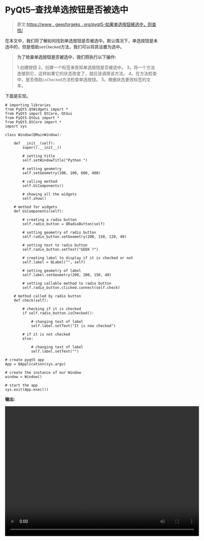 # PyQt5–查找单选按钮是否被选中

> 原文:[https://www . geesforgeks . org/pyqt5-如果单选按钮被选中，则查找/](https://www.geeksforgeeks.org/pyqt5-find-if-radio-button-is-checked/)

在本文中，我们将了解如何找到单选按钮是否被选中。默认情况下，单选按钮是未选中的，但是借助`setChecked`方法，我们可以将其设置为选中。

> **为了检查单选按钮是否被选中，我们将执行以下操作:**
> 
> 1.创建按钮
> 2。创建一个标签来告知单选按钮是否被选中。
> 3。将一个方法连接到它，这样如果它的状态改变了，就应该调用该方法。
> 4。在方法检查中，是否借助`isChecked`方法检查单选按钮。
> 5。根据状态更改标签的文本。

下面是实现。

```
# importing libraries
from PyQt5.QtWidgets import * 
from PyQt5 import QtCore, QtGui
from PyQt5.QtGui import * 
from PyQt5.QtCore import * 
import sys

class Window(QMainWindow):

    def __init__(self):
        super().__init__()

        # setting title
        self.setWindowTitle("Python ")

        # setting geometry
        self.setGeometry(100, 100, 600, 400)

        # calling method
        self.UiComponents()

        # showing all the widgets
        self.show()

    # method for widgets
    def UiComponents(self):

        # creating a radio button
        self.radio_button = QRadioButton(self)

        # setting geometry of radio button
        self.radio_button.setGeometry(200, 150, 120, 40)

        # setting text to radio button
        self.radio_button.setText("GEEK ?")

        # creating label to display if it is checked or not
        self.label = QLabel("", self)

        # setting geometry of label
        self.label.setGeometry(200, 200, 150, 40)

        # setting callable method to radio button
        self.radio_button.clicked.connect(self.check)

    # method called by radio button
    def check(self):

        # checking if it is checked
        if self.radio_button.isChecked():

            # changing text of label
            self.label.setText("It is now checked")

        # if it is not checked
        else:

            # changing text of label
            self.label.setText("")

# create pyqt5 app
App = QApplication(sys.argv)

# create the instance of our Window
window = Window()

# start the app
sys.exit(App.exec())
```

**输出:**

<video class="wp-video-shortcode" id="video-393275-1" width="640" height="428" preload="metadata" controls=""><source type="video/mp4" src="https://media.geeksforgeeks.org/wp-content/uploads/20200401001311/Python-01-04-2020-00_11_07.mp4?_=1">[https://media.geeksforgeeks.org/wp-content/uploads/20200401001311/Python-01-04-2020-00_11_07.mp4](https://media.geeksforgeeks.org/wp-content/uploads/20200401001311/Python-01-04-2020-00_11_07.mp4)</video>